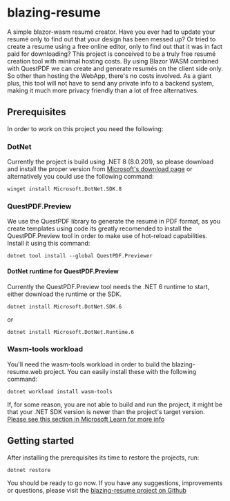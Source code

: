 # blazing-resume
A simple blazor-wasm resumé creator.
Have you ever had to update your resumé only to find out that your design has been messed up? Or tried to create a resume using a
free online editor, only to find out that it was in fact paid for downloading?
This project is conceived to be a truly free resumé creation tool with minimal hosting costs. By using Blazor WASM combined with 
QuestPDF we can create and generate resumés on the client side only. So other than hosting the WebApp, there's no costs involved.
As a giant plus, this tool will not have to send any private info to a backend system, making it much more privacy friendly than
a lot of free alternatives.

## Prerequisites
In order to work on this project you need the following:

### DotNet
Currently the project is build using .NET 8 (8.0.201), so please download and install the proper version from [Microsoft's download page](https://dotnet.microsoft.com/en-us/download)
or alternatively you could use the following command:

	winget install Microsoft.DotNet.SDK.8

### QuestPDF.Preview
We use the QuestPDF library to generate the resumé in PDF format, as you create templates using code its greatly recomended 
to install the QuestPDF.Preview tool in order to make use of hot-reload capabilities. Install it using this command:

	dotnet tool install --global QuestPDF.Previewer

#### DotNet runtime for QuestPDF.Preview
Currently the QuestPDF.Preview tool needs the .NET 6 runtime to start, either download the runtime or the SDK.
	
	dotnet install Microsoft.DotNet.SDK.6

or

	dotnet install Microsoft.DotNet.Runtime.6

### Wasm-tools workload
You'll need the wasm-tools workload in order to build the blazing-resume.web project. You can easily install these with the following 
command:

	dotnet workload install wasm-tools

If, for some reason, you are not able to build and run the project, it might be that your .NET SDK version is newer than the project's target version.
[Please see this section in Microsoft Learn for more info](https://learn.microsoft.com/en-us/aspnet/core/blazor/tooling?view=aspnetcore-8.0&pivots=windows#net-webassembly-build-tools)

## Getting started
After installing the prerequisites its time to restore the projects, run:

	dotnet restore

You should be ready to go now. If you have any suggestions, improvements or questions, please visit the [blazing-resume project on Github](https://github.com/stef-spee/blazing-resume)